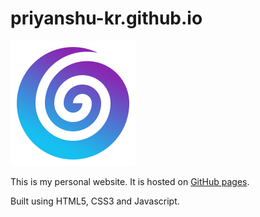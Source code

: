 # priyanshu-kr.github.io

![logo](/images/logo1.png)

This is my personal website.
It is hosted on [GitHub pages](https://pages.github.com/). 

Built using HTML5, CSS3 and Javascript.

